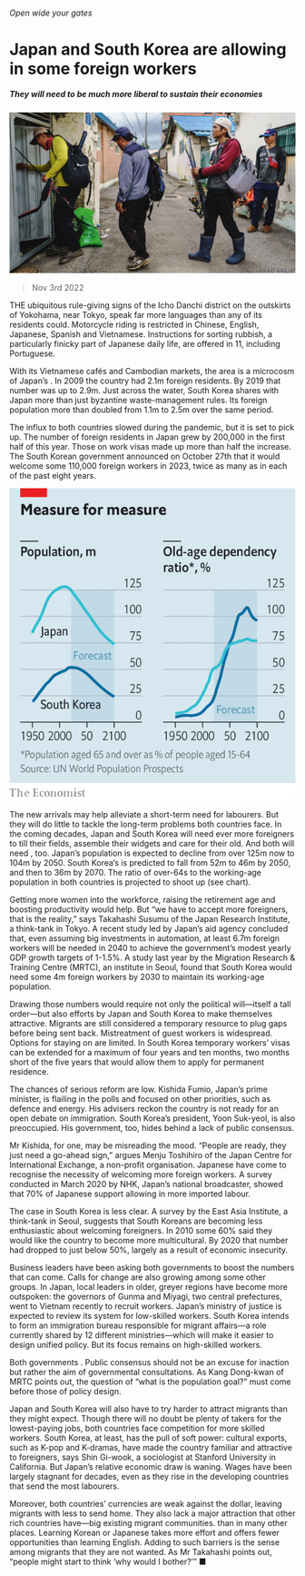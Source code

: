 ###### Open wide your gates

# Japan and South Korea are allowing in some foreign workers 

##### They will need to be much more liberal to sustain their economies 

![image](images/20221105_ASP002.jpg) 

> Nov 3rd 2022 

THE ubiquitous rule-giving signs of the Icho Danchi district on the outskirts of Yokohama, near Tokyo, speak far more languages than any of its residents could. Motorcycle riding is restricted in Chinese, English, Japanese, Spanish and Vietnamese. Instructions for sorting rubbish, a particularly finicky part of Japanese daily life, are offered in 11, including Portuguese.

With its Vietnamese cafés and Cambodian markets, the area is a microcosm of Japan’s . In 2009 the country had 2.1m foreign residents. By 2019 that number was up to 2.9m. Just across the water, South Korea shares with Japan more than just byzantine waste-management rules. Its foreign population more than doubled from 1.1m to 2.5m over the same period.

The influx to both countries slowed during the pandemic, but it is set to pick up. The number of foreign residents in Japan grew by 200,000 in the first half of this year. Those on work visas made up more than half the increase. The South Korean government announced on October 27th that it would welcome some 110,000 foreign workers in 2023, twice as many as in each of the past eight years. 

![image](images/20221105_ASC598.png) 


The new arrivals may help alleviate a short-term need for labourers. But they will do little to tackle the long-term problems both countries face. In the coming decades, Japan and South Korea will need ever more foreigners to till their fields, assemble their widgets and care for their old. And both will need , too. Japan’s population is expected to decline from over 125m now to 104m by 2050. South Korea’s is predicted to fall from 52m to 46m by 2050, and then to 36m by 2070. The ratio of over-64s to the working-age population in both countries is projected to shoot up (see chart). 

Getting more women into the workforce, raising the retirement age and boosting productivity would help. But “we have to accept more foreigners, that is the reality,” says Takahashi Susumu of the Japan Research Institute, a think-tank in Tokyo. A recent study led by Japan’s aid agency concluded that, even assuming big investments in automation, at least 6.7m foreign workers will be needed in 2040 to achieve the government’s modest yearly GDP growth targets of 1-1.5%. A study last year by the Migration Research &amp; Training Centre (MRTC), an institute in Seoul, found that South Korea would need some 4m foreign workers by 2030 to maintain its working-age population.

Drawing those numbers would require not only the political will—itself a tall order—but also efforts by Japan and South Korea to make themselves attractive. Migrants are still considered a temporary resource to plug gaps before being sent back. Mistreatment of guest workers is widespread. Options for staying on are limited. In South Korea temporary workers’ visas can be extended for a maximum of four years and ten months, two months short of the five years that would allow them to apply for permanent residence. 

The chances of serious reform are low. Kishida Fumio, Japan’s prime minister, is flailing in the polls and focused on other priorities, such as defence and energy. His advisers reckon the country is not ready for an open debate on immigration. South Korea’s president, Yoon Suk-yeol, is also preoccupied. His government, too, hides behind a lack of public consensus. 

Mr Kishida, for one, may be misreading the mood. “People are ready, they just need a go-ahead sign,” argues Menju Toshihiro of the Japan Centre for International Exchange, a non-profit organisation. Japanese have come to recognise the necessity of welcoming more foreign workers. A survey conducted in March 2020 by NHK, Japan’s national broadcaster, showed that 70% of Japanese support allowing in more imported labour. 

The case in South Korea is less clear. A survey by the East Asia Institute, a think-tank in Seoul, suggests that South Koreans are becoming less enthusiastic about welcoming foreigners. In 2010 some 60% said they would like the country to become more multicultural. By 2020 that number had dropped to just below 50%, largely as a result of economic insecurity. 

Business leaders have been asking both governments to boost the numbers that can come. Calls for change are also growing among some other groups. In Japan, local leaders in older, greyer regions have become more outspoken: the governors of Gunma and Miyagi, two central prefectures, went to Vietnam recently to recruit workers. Japan’s ministry of justice is expected to review its system for low-skilled workers. South Korea intends to form an immigration bureau responsible for migrant affairs—a role currently shared by 12 different ministries—which will make it easier to design unified policy. But its focus remains on high-skilled workers. 

Both governments . Public consensus should not be an excuse for inaction but rather the aim of governmental consultations. As Kang Dong-kwan of MRTC points out, the question of “what is the population goal?” must come before those of policy design. 

Japan and South Korea will also have to try harder to attract migrants than they might expect. Though there will no doubt be plenty of takers for the lowest-paying jobs, both countries face competition for more skilled workers. South Korea, at least, has the pull of soft power: cultural exports, such as K-pop and K-dramas, have made the country familiar and attractive to foreigners, says Shin Gi-wook, a sociologist at Stanford University in California. But Japan’s relative economic draw is waning. Wages have been largely stagnant for decades, even as they rise in the developing countries that send the most labourers. 

Moreover, both countries’ currencies are weak against the dollar, leaving migrants with less to send home. They also lack a major attraction that other rich countries have—big existing migrant communities.  than in many other places. Learning Korean or Japanese takes more effort and offers fewer opportunities than learning English. Adding to such barriers is the sense among migrants that they are not wanted. As Mr Takahashi points out, “people might start to think ‘why would I bother?’” ■

